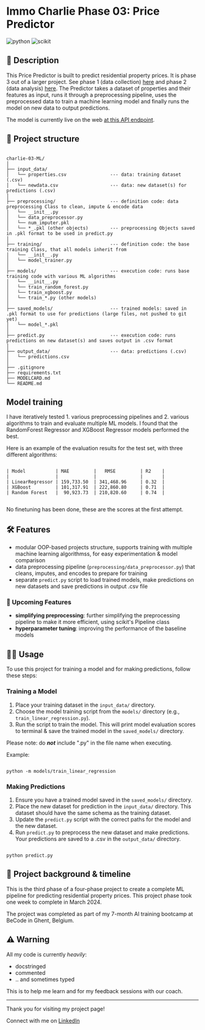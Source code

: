 # Immo Charlie Phase 03: Price Predictor

![python](https://camo.githubusercontent.com/0562f16a4ae7e35dae6087bf8b7805fb7e664a9e7e20ae6d163d94e56b94f32d/68747470733a2f2f696d672e736869656c64732e696f2f62616467652f707974686f6e2d3336373041303f7374796c653d666f722d7468652d6261646765266c6f676f3d707974686f6e266c6f676f436f6c6f723d666664643534) ![scikit](https://camo.githubusercontent.com/c484268661eef28f84e4888611778267794c78a0b2df7f16025d3f85f6227225/68747470733a2f2f696d672e736869656c64732e696f2f62616467652f7363696b69745f6c6561726e2d4637393331453f7374796c653d666f722d7468652d6261646765266c6f676f3d7363696b69742d6c6561726e266c6f676f436f6c6f723d7768697465)

## 📖 Description

This Price Predictor is built to predict residential property prices. It is phase 3 out of a larger project. See phase 1 (data collection) [here](https://github.com/emsuru/charlie-01-data-collection) and phase 2 (data analysis) [here](https://github.com/emsuru/charlie-02-data-analysis). The Predictor takes a dataset of properties and their features as input, runs it through a preprocessing pipeline, uses the preprocessed data to train a machine learning model and finally runs the model on new data to output predictions. 

The model is currently live on the web [at this API endpoint](https://github.com/emsuru/charlie-04-ML-deployment).

## 🧬 Project structure

```

charlie-03-ML/
│
├── input_data/
│   └── properties.csv                --- data: training dataset (.csv)
│   └── newdata.csv                   --- data: new dataset(s) for predictions (.csv)
│
├── preprocessing/                    --- definition code: data preprocessing Class to clean, impute & encode data
│   └── __init__.py
│   └── data_preprocessor.py
│   └── num_imputer.pkl
│   └── *_.pkl (other objects)        --- preprocessing Objects saved in .pkl format to be used in predict.py
│
├── training/                         --- definition code: the base training Class, that all models inherit from
│   └── __init__.py
│   └── model_trainer.py
│
├── models/                           --- execution code: runs base training code with various ML algorithms
│   └── __init__.py
│   └── train_random_forest.py
│   └── train_xgboost.py
│   └── train_*.py (other models)
│
├── saved_models/                     --- trained models: saved in .pkl format to use for predictions (large files, not pushed to git yet)
│   └── model_*.pkl
│
├── predict.py                        --- execution code: runs predictions on new dataset(s) and saves output in .csv format
│
├── output_data/                      --- data: predictions (.csv)
│   └── predictions.csv
│
├── .gitignore
├── requirements.txt
├── MODELCARD.md
└── README.md
```


## Model training

I have iteratively tested 1. various preprocessing pipelines and 2. various algorithms to train and evaluate multiple ML models. I found that the RandomForest Regressor and XGBoost Regressor models performed the best.

Here is an example of the evaluation results for the test set, with three different algorithms:

```

| Model           | MAE         |   RMSE         | R2    |
|                 |             |                |       |
| LinearRegressor | 159,733.50  | 341,468.96     | 0.32  |
| XGBoost         | 101,317.91  | 222,860.80     | 0.71  |
| Random Forest   |  90,923.73  | 210,820.60     | 0.74  |


```
No finetuning has been done, these are the scores at the first attempt.

## 🛠️ Features

- modular OOP-based projects structure, supports training with multiple machine learning algorithmss, for easy experimentation & model comparison
- data preprocessing pipeline (`preprocessing/data_preprocessor.py`) that cleans, imputes, and encodes to prepare for training
- separate `predict.py` script to load trained models, make predictions on new datasets and save predictions in output .csv file


### 🚀 Upcoming Features

- **simplifying preprocessing**: further simplifying the preprocessing pipeline to make it more efficient, using scikit's Pipeline class
- **hyperparameter tuning**: improving the performance of the baseline models


## 👩‍💻 Usage

To use this project for training a model and for making predictions, follow these steps:

### Training a Model

1. Place your training dataset in the `input_data/` directory.
2. Choose the model training script from the `models/` directory (e.g., `train_linear_regression.py`).
3. Run the script to train the model. This will print model evaluation scores to terminal & save the trained model in the `saved_models/` directory.

Please note: do _**not**_ include ".py" in the file name when executing.

Example:

```

python -m models/train_linear_regression

```


### Making Predictions

1. Ensure you have a trained model saved in the `saved_models/` directory.
2. Place the new dataset for prediction in the `input_data/` directory. This dataset should have the same schema as the training dataset.
3. Update the `predict.py` script with the correct paths for the model and the new dataset.
4. Run `predict.py` to preprocess the new dataset and make predictions. Your predictions are saved to a .csv in the `output_data/` directory.

```

python predict.py

```


## 📂 Project background & timeline

This is the third phase of a four-phase project to create a complete ML pipeline for predicting residential property prices. This project phase took one week to complete in March 2024.

The project was completed as part of my 7-month AI training bootcamp at BeCode in Ghent, Belgium.


## ⚠️ Warning

All my code is currently *heavily*:

- docstringed
- commented
- .. and sometimes typed

This is to help me learn and for my feedback sessions with our coach.

---

Thank you for visiting my project page!

Connect with me on [LinkedIn](https://www.linkedin.com/in/mirunasuru/)

